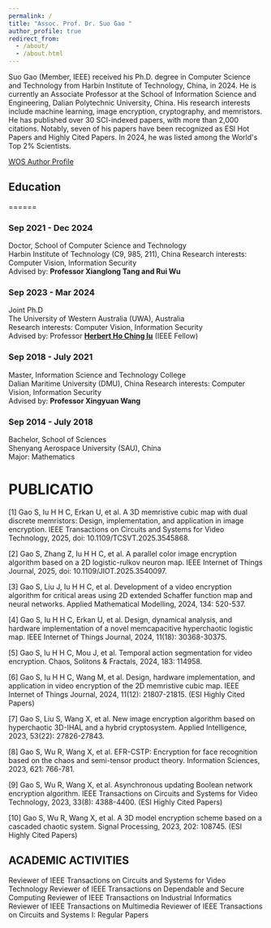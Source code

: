 ```yaml
---
permalink: /
title: "Assoc. Prof. Dr. Suo Gao "
author_profile: true
redirect_from: 
  - /about/
  - /about.html
---
```


Suo Gao (Member, IEEE) received his Ph.D. degree in Computer Science and Technology from Harbin Institute of Technology, China, in 2024. He is currently an Associate Professor at the School of Information Science and Engineering, Dalian Polytechnic University, China. His research interests include machine learning, image encryption, cryptography, and memristors. He has published over 30 SCI-indexed papers, with more than 2,000 citations. Notably, seven of his papers have been recognized as ESI Hot Papers and Highly Cited Papers. In 2024, he was listed among the World's Top 2% Scientists. 

[WOS Author Profile](https://webofscience.clarivate.cn/wos/author/record/3826940)

## Education
======
### **Sep 2021 - Dec 2024** 
Doctor, School of Computer Science and Technology  
Harbin Institute of Technology (C9, 985, 211), China
 Research interests: Computer Vision, Information Security  
Advised by: **Professor Xianglong Tang and Rui Wu**  

### **Sep 2023 - Mar 2024**  
Joint Ph.D  
The University of Western Australia (UWA), Australia  
Research interests: Computer Vision, Information Security  
Advised by: Professor **[Herbert Ho Ching Iu](https://research-repository.uwa.edu.au/en/persons/ho-ching-iu)** (IEEE Fellow) 

### **Sep 2018 - July 2021**  
Master, Information Science and Technology College  
Dalian Maritime University (DMU), China
Research interests: Computer Vision, Information Security  
Advised by: **Professor Xingyuan Wang**  

### **Sep 2014 - July 2018**  
Bachelor, School of Sciences  
Shenyang Aerospace University (SAU), China  
Major: Mathematics

PUBLICATIO
======
[1] Gao S, Iu H H C, Erkan U, et al. A 3D memristive cubic map with dual discrete memristors: Design, implementation, and application in image encryption. IEEE Transactions on Circuits and Systems for Video Technology, 2025, doi: 10.1109/TCSVT.2025.3545868.

[2] Gao S, Zhang Z, Iu H H C, et al. A parallel color image encryption algorithm based on a 2D logistic-rulkov neuron map. IEEE Internet of Things Journal, 2025, doi: 10.1109/JIOT.2025.3540097.

[3] Gao S, Liu J, Iu H H C, et al. Development of a video encryption algorithm for critical areas using 2D extended Schaffer function map and neural networks. Applied Mathematical Modelling, 2024, 134: 520-537.

[4] Gao S, Iu H H C, Erkan U, et al. Design, dynamical analysis, and hardware implementation of a novel memcapacitive hyperchaotic logistic map. IEEE Internet of Things Journal, 2024, 11(18): 30368-30375.

[5] Gao S, Iu H H C, Mou J, et al. Temporal action segmentation for video encryption. Chaos, Solitons & Fractals, 2024, 183: 114958.

[6] Gao S, Iu H H C, Wang M, et al. Design, hardware implementation, and application in video encryption of the 2D memristive cubic map. IEEE Internet of Things Journal, 2024, 11(12): 21807-21815. (ESI Highly Cited Papers)

[7] Gao S, Liu S, Wang X, et al. New image encryption algorithm based on hyperchaotic 3D-IHAL and a hybrid cryptosystem. Applied Intelligence, 2023, 53(22): 27826-27843.

[8] Gao S, Wu R, Wang X, et al. EFR-CSTP: Encryption for face recognition based on the chaos and semi-tensor product theory. Information Sciences, 2023, 621: 766-781.

[9] Gao S, Wu R, Wang X, et al. Asynchronous updating Boolean network encryption algorithm. IEEE Transactions on Circuits and Systems for Video Technology, 2023, 33(8): 4388-4400. (ESI Highly Cited Papers)

[10] Gao S, Wu R, Wang X, et al. A 3D model encryption scheme based on a cascaded chaotic system. Signal Processing, 2023, 202: 108745. (ESI Highly Cited Papers)

ACADEMIC ACTIVITIES
------
Reviewer of IEEE Transactions on Circuits and Systems for Video Technology 
Reviewer of IEEE Transactions on Dependable and Secure Computing
Reviewer of IEEE Transactions on Industrial Informatics
Reviewer of IEEE Transactions on Multimedia
Reviewer of IEEE Transactions on Circuits and Systems I: Regular Papers
